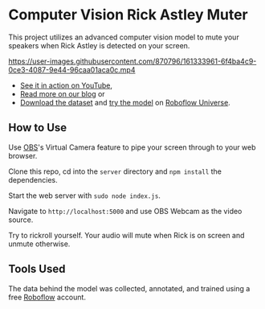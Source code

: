 # Computer Vision Rick Astley Muter

This project utilizes an advanced computer vision model to mute your
speakers when Rick Astley is detected on your screen.

https://user-images.githubusercontent.com/870796/161333961-6f4ba4c9-0ce3-4087-9e44-96caa01aca0c.mp4

* [See it in action on YouTube](https://youtu.be/uDUFPrNmBNU),
* [Read more on our blog](https://blog.roboflow.com/rick-realtime-intrusion-checker-kernel/) or
* [Download the dataset](https://universe.roboflow.com/april-public-yibrz/never-gonna/2/export) and [try the model](https://universe.roboflow.com/april-public-yibrz/never-gonna) on [Roboflow Universe](https://universe.roboflow.com).

## How to Use

Use [OBS](https://obsproject.com/)'s Virtual Camera feature to pipe your screen through
to your web browser.

Clone this repo, cd into the `server` directory and `npm install` the dependencies.

Start the web server with `sudo node index.js`.

Navigate to `http://localhost:5000` and use OBS Webcam as the video source.

Try to rickroll yourself. Your audio will mute when Rick is on screen and unmute otherwise.

## Tools Used

The data behind the model was collected, annotated, and trained using
a free [Roboflow](https://roboflow.com) account.
